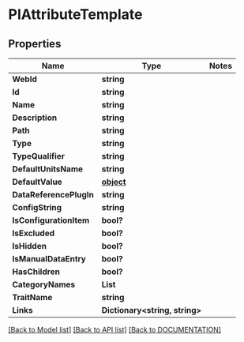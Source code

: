 # PIAttributeTemplate

## Properties
Name | Type | Notes
------------ | ------------- | -------------
**WebId** | **string**
**Id** | **string**
**Name** | **string**
**Description** | **string**
**Path** | **string**
**Type** | **string**
**TypeQualifier** | **string**
**DefaultUnitsName** | **string**
**DefaultValue** | **[**object**](../Model/Object.md)**
**DataReferencePlugIn** | **string**
**ConfigString** | **string**
**IsConfigurationItem** | **bool?**
**IsExcluded** | **bool?**
**IsHidden** | **bool?**
**IsManualDataEntry** | **bool?**
**HasChildren** | **bool?**
**CategoryNames** | **List<string>**
**TraitName** | **string**
**Links** | **Dictionary<string, string>**

[[Back to Model list]](../../DOCUMENTATION.md#documentation-for-models) [[Back to API list]](../../DOCUMENTATION.md#documentation-for-api-endpoints) [[Back to DOCUMENTATION]](../../DOCUMENTATION.md)
